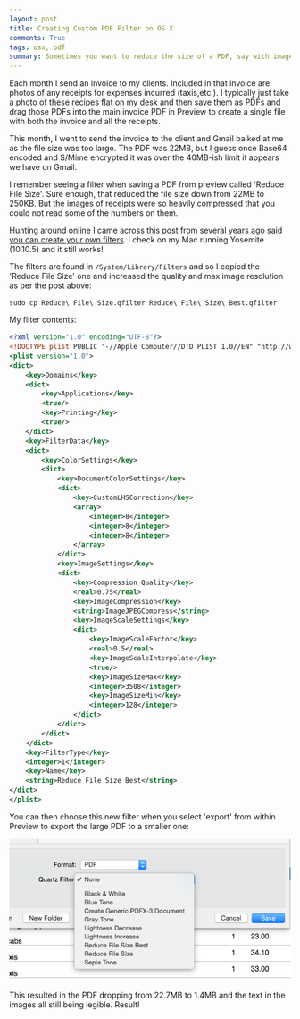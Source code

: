 ```yaml
---
layout: post
title: Creating Custom PDF Filter on OS X
comments: True
tags: osx, pdf
summary: Sometimes you want to reduce the size of a PDF, say with images embedded. OS X has a built in filter for this, but it is a bit harsh. You can create you own custom ones though.
---
```


Each month I send an invoice to my clients. Included in that invoice are photos of any receipts for expenses incurred (taxis,etc.). I typically just take a photo of these recipes flat on my desk and then save them as PDFs and drag those PDFs into the main invoice PDF in Preview to create a single file with both the invoice and all the receipts.

This month, I went to send the invoice to the client and Gmail balked at me as the file size was too large. The PDF was 22MB, but I guess once Base64 encoded and S/Mime encrypted it was over the 40MB-ish limit it appears we have on Gmail.

I remember seeing a filter when saving a PDF from preview called 'Reduce File Size'. Sure enough, that reduced the file size down from 22MB to 250KB. But the images of receipts were so heavily compressed that you could not read some of the numbers on them.

Hunting around online I came across [this post from several years ago said you can create your own filters](http://hints.macworld.com/article.php?story=20120629091437274). I check on my Mac running Yosemite (10.10.5) and it still works!

The filters are found in `/System/Library/Filters` and so I copied the 'Reduce File Size' one and increased the quality and max image resolution as per the post above:

```
sudo cp Reduce\ File\ Size.qfilter Reduce\ File\ Size\ Best.qfilter
```

My filter contents:

```xml
<?xml version="1.0" encoding="UTF-8"?>
<!DOCTYPE plist PUBLIC "-//Apple Computer//DTD PLIST 1.0//EN" "http://www.apple.com/DTDs/PropertyList-1.0.dtd">
<plist version="1.0">
<dict>
	<key>Domains</key>
	<dict>
		<key>Applications</key>
		<true/>
		<key>Printing</key>
		<true/>
	</dict>
	<key>FilterData</key>
	<dict>
		<key>ColorSettings</key>
		<dict>
			<key>DocumentColorSettings</key>
			<dict>
				<key>CustomLHSCorrection</key>
				<array>
					<integer>8</integer>
					<integer>8</integer>
					<integer>8</integer>
				</array>
			</dict>
			<key>ImageSettings</key>
			<dict>
				<key>Compression Quality</key>
				<real>0.75</real>
				<key>ImageCompression</key>
				<string>ImageJPEGCompress</string>
				<key>ImageScaleSettings</key>
				<dict>
					<key>ImageScaleFactor</key>
					<real>0.5</real>
					<key>ImageScaleInterpolate</key>
					<true/>
					<key>ImageSizeMax</key>
					<integer>3508</integer>
					<key>ImageSizeMin</key>
					<integer>128</integer>
				</dict>
			</dict>
		</dict>
	</dict>
	<key>FilterType</key>
	<integer>1</integer>
	<key>Name</key>
	<string>Reduce File Size Best</string>
</dict>
</plist>
```

You can then choose this new filter when you select 'export' from within Preview to export the large PDF to a smaller one:

 ![Screenshot of choose an output filter for PDFs](/public/screenshot_reduce_filesize_filter.png)

This resulted in the PDF dropping from 22.7MB to 1.4MB and the text in the images all still being legible. Result!

